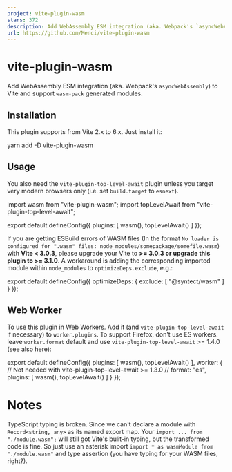 ```yaml
---
project: vite-plugin-wasm
stars: 372
description: Add WebAssembly ESM integration (aka. Webpack's `asyncWebAssembly`) to Vite and support `wasm-pack` generated modules.
url: https://github.com/Menci/vite-plugin-wasm
---
```


vite-plugin-wasm
================

Add WebAssembly ESM integration (aka. Webpack's `asyncWebAssembly`) to Vite and support `wasm-pack` generated modules.

Installation
------------

This plugin supports from Vite 2.x to 6.x. Just install it:

yarn add -D vite-plugin-wasm

Usage
-----

You also need the `vite-plugin-top-level-await` plugin unless you target very modern browsers only (i.e. set `build.target` to `esnext`).

import wasm from "vite-plugin-wasm";
import topLevelAwait from "vite-plugin-top-level-await";

export default defineConfig({
  plugins: \[
    wasm(),
    topLevelAwait()
  \]
});

If you are getting ESBuild errors of WASM files (In the format `No loader is configured for ".wasm" files: node_modules/somepackage/somefile.wasm`) with **Vite < 3.0.3**, please upgrade your Vite to **\>= 3.0.3 or upgrade this plugin to >= 3.1.0**. A workaround is adding the corresponding imported module within `node_modules` to `optimizeDeps.exclude`, e.g.:

export default defineConfig({
  optimizeDeps: {
    exclude: \[
      "@syntect/wasm"
    \]
  }
});

Web Worker
----------

To use this plugin in Web Workers. Add it (and `vite-plugin-top-level-await` if necessary) to `worker.plugins`. To support Firefox, don't use ES workers. leave `worker.format` default and use `vite-plugin-top-level-await` >= 1.4.0 (see also here):

export default defineConfig({
  plugins: \[
    wasm(),
    topLevelAwait()
  \],
  worker: {
    // Not needed with vite-plugin-top-level-await >= 1.3.0
    // format: "es",
    plugins: \[
      wasm(),
      topLevelAwait()
    \]
  }
});

Notes
=====

TypeScript typing is broken. Since we can't declare a module with `Record<string, any>` as its named export map. Your `import ... from "./module.wasm";` will still got Vite's bulit-in typing, but the transformed code is fine. So just use an asterisk import `import * as wasmModule from "./module.wasm"` and type assertion (you have typing for your WASM files, right?).
